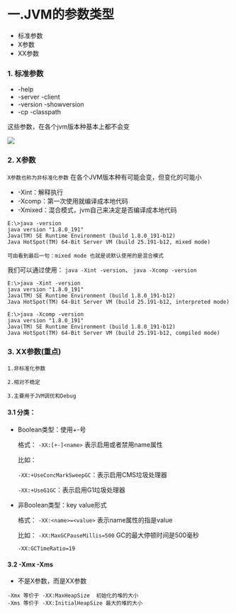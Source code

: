 # 一.JVM的参数类型
- 标准参数
- X参数
- XX参数

### 1. 标准参数

- -help
- -server -client
- -version -showversion
- -cp -classpath

这些参数，在各个jvm版本种基本上都不会变

![](http://github-file.oss-cn-qingdao.aliyuncs.com/pasteimageintomarkdown/2020-05-31/15514283240700.png)

### 2. X参数
 `X参数也称为非标准化参数`
在各个JVM版本种有可能会变，但变化的可能小

- -Xint：解释执行
- -Xcomp：第一次使用就编译成本地代码
- -Xmixed：混合模式，jvm自己来决定是否编译成本地代码

```
E:\>java -version
java version "1.8.0_191"
Java(TM) SE Runtime Environment (build 1.8.0_191-b12)
Java HotSpot(TM) 64-Bit Server VM (build 25.191-b12, mixed mode)

可由看到最后一句：mixed mode 也就是说默认使用的是混合模式
```
我们可以通过使用：
`java -Xint -version`、
`java -Xcomp -version`

```
E:\>java -Xint -version
java version "1.8.0_191"
Java(TM) SE Runtime Environment (build 1.8.0_191-b12)
Java HotSpot(TM) 64-Bit Server VM (build 25.191-b12, interpreted mode)

E:\>java -Xcomp -version
java version "1.8.0_191"
Java(TM) SE Runtime Environment (build 1.8.0_191-b12)
Java HotSpot(TM) 64-Bit Server VM (build 25.191-b12, compiled mode)
```

### 3. XX参数(重点)
`1.非标准化参数`

`2.相对不稳定`

`3.主要用于JVM调优和Debug`

#### 3.1 分类：
- Boolean类型：使用+-号

    格式：
    `-XX:[+-]<name>` 表示启用或者禁用name属性

    比如：

    `-XX:+UseConcMarkSweepGC`：表示启用CMS垃圾处理器

    `-XX:+UseG1GC`：表示启用G1垃圾处理器

- 非Boolean类型：key value形式

    格式：
    `-XX:<name>=<value>` 表示name属性的指是value

    比如：
    `-XX:MaxGCPauseMillis=500` GC的最大停顿时间是500毫秒

    `-XX:GCTimeRatio=19`


####  3.2 -Xmx -Xms
- 不是X参数，而是XX参数

```
-Xmx 等价于 -XX:MaxHeapSize  初始化的堆的大小
-Xms 等价于 -XX:InitialHeapSize 最大的堆的大小
```